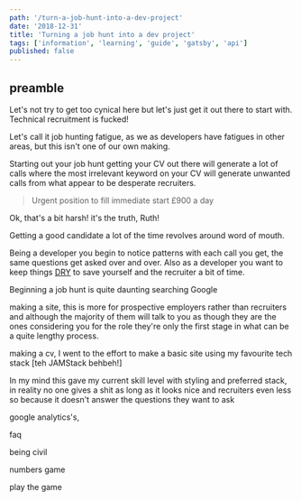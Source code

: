 ```yaml
---
path: '/turn-a-job-hunt-into-a-dev-project'
date: '2018-12-31'
title: 'Turning a job hunt into a dev project'
tags: ['information', 'learning', 'guide', 'gatsby', 'api']
published: false
---
```


## preamble

Let's not try to get too cynical here but let's just get it out there
to start with. Technical recruitment is fucked!

Let's call it job hunting fatigue, as we as developers have fatigues
in other areas, but this isn't one of our own making.

Starting out your job hunt getting your CV out there will generate a
lot of calls where the most irrelevant keyword on your CV will
generate unwanted calls from what appear to be desperate recruiters.

> Urgent position to fill immediate start £900 a day

Ok, that's a bit harsh! it's the truth, Ruth!

Getting a good candidate a lot of the time revolves around word of
mouth.

Being a developer you begin to notice patterns with each call you get,
the same questions get asked over and over. Also as a developer you
want to keep things [DRY] to save yourself and the recruiter a bit of
time.

Beginning a job hunt is quite daunting searching Google

making a site, this is more for prospective employers rather than
recruiters and although the majority of them will talk to you as
though they are the ones considering you for the role they're only the
first stage in what can be a quite lengthy process.

making a cv, I went to the effort to make a basic site using my
favourite tech stack [teh JAMStack behbeh!]

In my mind this gave my current skill level with styling and preferred
stack, in reality no one gives a shit as long as it looks nice and
recruiters even less so because it doesn't answer the questions they
want to ask

google analytics's,

faq

being civil

numbers game

play the game

<!-- Links -->

[json resume schema]: https://jsonresume.org/schema/
[bot]:
  https://dev.to/whokilledkevin/how-i-created-a-bot-that-talked-to-recruiters-for-me-54n5
[poll]:
  https://dev.to/whokilledkevin/8-things-i-hate-in-recruitment-letters-8ke
[dry]: https://en.wikipedia.org/wiki/Don%27t_repeat_yourself
